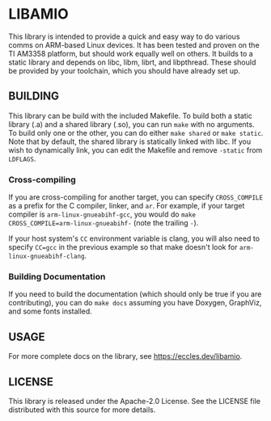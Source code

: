 # LIBAMIO

This library is intended to provide a quick and easy way to do various comms on
ARM-based Linux devices. It has been tested and proven on the TI AM3358
platform, but should work equally well on others. It builds to a static library
and depends on libc, libm, librt, and libpthread. These should be provided by
your toolchain, which you should have already set up.

## BUILDING

This library can be build with the included Makefile. To build both a static
library (.a) and a shared library (.so), you can run `make` with no arguments.
To build only one or the other, you can do either `make shared` or `make
static`. Note that by default, the shared library is statically linked with
libc. If you wish to dynamically link, you can edit the Makefile and remove
`-static` from `LDFLAGS`.

### Cross-compiling

If you are cross-compiling for another target, you can specify `CROSS_COMPILE`
as a prefix for the C compiler, linker, and `ar`. For example, if your target
compiler is `arm-linux-gnueabihf-gcc`, you would do `make
CROSS_COMPILE=arm-linux-gnueabihf-` (note the trailing `-`).

If your host system's `CC` environment variable is clang, you will also need to
specify `CC=gcc` in the previous example so that make doesn't look for
`arm-linux-gnueabihf-clang`.

### Building Documentation

If you need to build the documentation (which should only be true if you are
contributing), you can do `make docs` assuming you have Doxygen, GraphViz, and
some fonts installed.

## USAGE

For more complete docs on the library, see https://eccles.dev/libamio.

## LICENSE

This library is released under the Apache-2.0 License.
See the LICENSE file distributed with this source for more details.

